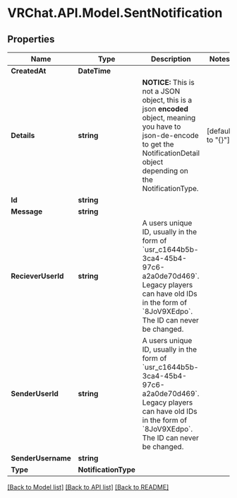 # VRChat.API.Model.SentNotification

## Properties

Name | Type | Description | Notes
------------ | ------------- | ------------- | -------------
**CreatedAt** | **DateTime** |  | 
**Details** | **string** | **NOTICE:** This is not a JSON object, this is a json **encoded** object, meaning you have to json-de-encode to get the NotificationDetail object depending on the NotificationType. | [default to "{}"]
**Id** | **string** |  | 
**Message** | **string** |  | 
**RecieverUserId** | **string** | A users unique ID, usually in the form of &#x60;usr_c1644b5b-3ca4-45b4-97c6-a2a0de70d469&#x60;. Legacy players can have old IDs in the form of &#x60;8JoV9XEdpo&#x60;. The ID can never be changed. | 
**SenderUserId** | **string** | A users unique ID, usually in the form of &#x60;usr_c1644b5b-3ca4-45b4-97c6-a2a0de70d469&#x60;. Legacy players can have old IDs in the form of &#x60;8JoV9XEdpo&#x60;. The ID can never be changed. | 
**SenderUsername** | **string** |  | 
**Type** | **NotificationType** |  | 

[[Back to Model list]](../README.md#documentation-for-models) [[Back to API list]](../README.md#documentation-for-api-endpoints) [[Back to README]](../README.md)

